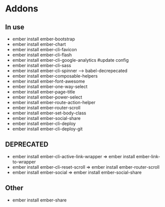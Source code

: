 # Addons

## In use
+ ember install ember-bootstrap
+ ember install ember-chart
+ ember install ember-cli-favicon
+ ember install ember-cli-flash
+ ember install ember-cli-google-analytics #update config
+ ember install ember-cli-sass
+ ember install ember-cli-spinner --> babel-decrepecated
+ ember install ember-composable-helpers
+ ember install ember-font-awesome
+ ember install ember-one-way-select
+ ember install ember-page-title
+ ember install ember-power-select
+ ember install ember-route-action-helper
+ ember install ember-router-scroll
+ ember install ember-set-body-class
+ ember install ember-social-share
+ ember install ember-cli-deploy
+ ember install ember-cli-deploy-git

## DEPRECATED
+ ember install ember-cli-active-link-wrapper => ember install ember-link-to-wrapper
+ ember install ember-cli-reset-scroll => ember install ember-router-scroll
+ ember install ember-social => ember install ember-social-share

## Other
+ ember install ember-share
